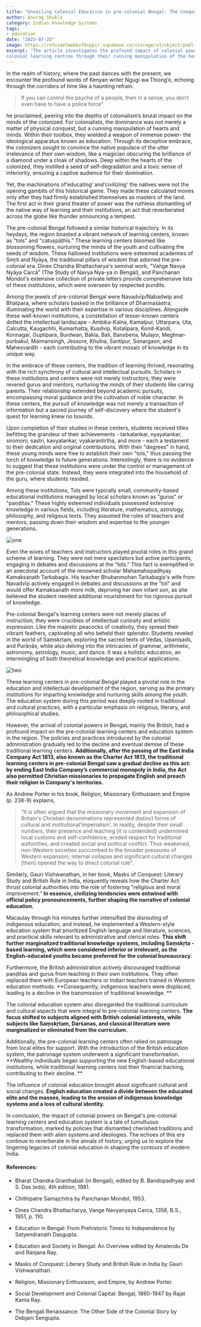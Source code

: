 ```yaml
---
title: "Unveiling Colonial Education in pre-colonial Bengal: The Conquest of Minds and the Demise of Traditional Learning Centers"
author: Anurag Shukla
category: Indian Knowledge Systems
tags: 
- education
date: "2023-07-25"
image: https://rnfvzaelmwbbvfbsppir.supabase.co/storage/v1/object/public/brhatwebsite/05dhiti/bengaleducation/bengaleducation.webp
excerpt: "The article investigates the profound impact of colonial powers on Bengal’s pre-
colonial learning centres through their cunning manipulation of the hearts and minds of people, leading to the decline of traditional wisdom and the emergence of English-dominated colonial education."
---
```


In the realm of history, where the past dances with the present, we encounter the profound words of Kenyan writer Ngugi wa Thiong’o, echoing through the corridors of time like a haunting refrain. 

> If you can control the psyche of a people, then in a sense, you don’t even have to have a police force” 

he proclaimed, peering into the depths of colonialism’s brutal impact on the minds of the colonized. For colonialists, the dominance was not merely a matter of physical conquest, but a cunning manipulation of hearts and minds. Within their toolbox, they wielded a weapon of immense power- the ideological apparatus known as education. Through its deceptive embrace, the colonizers sought to convince the native populace of the utter irrelevance of their own wisdom, like a magician obscuring the brilliance of a diamond under a cloak of shadows. Deep within the hearts of the colonized, they instilled a seed of self-degradation and a toxic sense of inferiority, ensuring a captive audience for their domination.

Yet, the machinations of‘educating’ and‘civilizing' the natives were not the opening gambits of this historical game. They made these calculated moves only after they had firmly established themselves as masters of the land. The first act in their grand theater of power was the ruthless dismantling of the native way of learning and their institutions, an act that reverberated across the globe like thunder announcing a tempest.

The pre-colonial Bengal followed a similar historical trajectory. In its heydays, the region boasted a vibrant network of learning centers, known as "tols" and "catuṣpāṭhīs.” These learning centers bloomed like blossoming flowers, nurturing the minds of the youth and cultivating the seeds of wisdom. These hallowed institutions were esteemed academies of Smṛti and Nyāya, the traditional pillars of wisdom that adorned the pre-colonial era. Dines Chandra Bhattacharya's seminal work, "Vaṅge Navya Nyāya Carcā" (The Study of Navya Nya-ya in Bengal), and Panchanan Mondol's extensive collection of private letters provide comprehensive lists of these institutions, which were overseen by respected pundits.

Among the jewels of pre-colonial Bengal were Navadvīp/Nabadwip and Bhatpara, where scholars basked in the brilliance of Dharmaśāstra, illuminating the world with their expertise in various disciplines. Alongside these well-known institutions, a constellation of lesser-known centers dotted the intellectual landscape - Ambika-Kalna, Kamalpur, Uttarpara, Uta, Calcutta, Kaugachhi, Kumarhatta, Kusdvip, Kotalipara, Kond-Kandi, Konnagar, Guptipara, Burdwan, Bakla, Bali, Bansberia, Mulajor, Meghnar-purbakul, Maimansingh, Jessore, Khulna, Santipur, Sonargaon, and Mahesvardih - each contributing to the vibrant mosaic of knowledge in its unique way.

In the embrace of these centers, the tradition of learning thrived, resonating with the rich synchrony of cultural and intellectual pursuits. Scholars in these institutions and centers were not merely instructors; they were revered gurus and mentors, nurturing the minds of their students like caring parents. Their relationship extended beyond academic pursuits, encompassing moral guidance and the cultivation of noble character. In these centers, the pursuit of knowledge was not merely a transaction of information but a sacred journey of self-discovery where the student's quest for learning knew no bounds.

Upon completion of their studies in these centers, students received titles befitting the grandeur of their achievements - tarkalankar, nyayalankar, siromoni, sastri, kavyalankar, vyakarantirtha, and more - each a testament to their dedication and original contributions. With their "degrees" in hand, these young minds were free to establish their own "tols," thus passing the torch of knowledge to future generations. Interestingly, there is no evidence to suggest that these institutions were under the control or management of the pre-colonial state. Instead, they were integrated into the household of the guru, where students resided.

Among these institutions, Tols were typically small, community-based educational institutions managed by local scholars known as "gurus" or "paṇḍitas." These highly esteemed individuals possessed extensive knowledge in various fields, including literature, mathematics, astrology, philosophy, and religious texts. They assumed the roles of teachers and mentors, passing down their wisdom and expertise to the younger generations.

<img class="imageclass2" src="https://rnfvzaelmwbbvfbsppir.supabase.co/storage/v1/object/public/brhatwebsite/05dhiti/bengaleducation/bengaleducation1.webp" alt="one"/>

Even the wives of teachers and instructors played pivotal roles in this grand scheme of learning. They were not mere spectators but active participants, engaging in debates and discussions at the "tols." This fact is exemplified in an anecdotal account of the renowned scholar Mahamahopadhyay Kamaksanath Tarkabagis. His teacher Bhubanmohan Tarkabagis's wife from Navadvīp actively engaged in debates and discussions at the "tol" and would offer Kamaksanath more milk, depriving her own infant son, as she believed the student needed additional nourishment for his rigorous pursuit of knowledge.

Pre-colonial Bengal's learning centers were not merely places of instruction; they were crucibles of intellectual curiosity and artistic expression. Like the majestic peacocks of creativity, they spread their vibrant feathers, captivating all who beheld their splendor. Students reveled in the world of Saṃskṛtam, exploring the sacred texts of Vedas, Upaniṣads, and Purāṇās, while also delving into the intricacies of grammar, arithmetic, astronomy, astrology, music, and dance. It was a holistic education, an intermingling of both theoretical knowledge and practical applications.

<img class="imageclass2" src="https://rnfvzaelmwbbvfbsppir.supabase.co/storage/v1/object/public/brhatwebsite/05dhiti/bengaleducation/bengaleducation2.webp" alt="two"/>

These learning centers in pre-colonial Bengal played a pivotal role in the education and intellectual development of the region, serving as the primary institutions for imparting knowledge and nurturing skills among the youth. The education system during this period was deeply rooted in traditional and cultural practices, with a particular emphasis on religious, literary, and philosophical studies.

However, the arrival of colonial powers in Bengal, mainly the British, had a profound impact on the pre-colonial learning centers and education system in the region. The policies and practices introduced by the colonial administration gradually led to the decline and eventual demise of these traditional learning centers. **Additionally, after the passing of the East India Company Act 1813, also known as the Charter Act 1813, the traditional learning centers in pre-colonial Bengal saw a gradual decline as this act: by ending East India Company’s commercial monopoly in India, the Act also permitted Christian missionaries to propagate English and preach their religion in Company's territories.**

As Andrew Porter in his book, Religion, Missionary Enthusiasm and Empire (p. 238-9) explains,

> “It is often argued that the missionary movement and expansion of Britain's Christian denominations represented distinct forms of cultural and institutional‘imperialism’. In reality, despite their small numbers, their presence and teaching [it is contended] undermined local customs and self-confidence, eroded respect for traditional authorities, and created social and political conflict. Thus weakened, non-Western societies succumbed to the broader pressures of Western expansion; internal collapse and significant cultural changes [then] opened the way to direct colonial rule”. 

Similarly, Gauri Vishwanathan, in her book, Masks of Conquest: Literary Study and British Rule in India, eloquently reveals how the Charter Act thrust colonial authorities into the role of fostering "religious and moral improvement.” **In essence, civilizing tendencies were entwined with official policy pronouncements, further shaping the narrative of colonial education.**

Macaulay through his minutes further intensified the disrouting of indigenous education, and instead, he implemented a Western-style education system that prioritized English language and literature, sciences, and practical skills relevant to administrative and clerical roles. **This shift further marginalized traditional knowledge systems, including Saṃskṛta - based learning, which were considered inferior or irrelevant, as the English-educated youths became preferred for the colonial bureaucracy.**

Furthermore, the British administration actively discouraged traditional paṇḍitas and gurus from teaching in their own institutions. They often replaced them with European teachers or Indian teachers trained in Western education methods. **Consequently, indigenous teachers were displaced, leading to a decline in the transmission of traditional knowledge. **

The colonial education system also disregarded the traditional curriculum and cultural aspects that were integral to pre-colonial learning centers. **The focus shifted to subjects aligned with British colonial interests, while subjects like Saṃskṛtam, Darśanas, and classical literature were marginalized or eliminated from the curriculum.**

Additionally, the pre-colonial learning centers often relied on patronage from local elites for support. With the introduction of the British education system, the patronage system underwent a significant transformation. **Wealthy individuals began supporting the new English-based educational institutions, while traditional learning centers lost their financial backing, contributing to their decline. **

The influence of colonial education brought about significant cultural and social changes. **English education created a divide between the educated elite and the masses, leading to the erosion of indigenous knowledge systems and a loss of cultural identity.**

In conclusion, the impact of colonial powers on Bengal's pre-colonial learning centers and education system is a tale of tumultuous transformation, marked by policies that dismantled cherished traditions and replaced them with alien systems and ideologies. The echoes of this era continue to reverberate in the annals of history, urging us to explore the lingering legacies of colonial education in shaping the contours of modern India.

#### References:

* Bharat Chandra Granthabali (in Bengali), edited by B. Bandopadhyay and S. Das (eds), 4th edition, 1981.

* Chithipatre Samajchitra by Panchanan Mondol, 1953.

* Dines Chandra Bhattacharya, Vange Navyanyaya Carca, 1358, B.S., 1951, p. 110.

* Education in Bengal: From Prehistoric Times to Independence by Satyendranath Dasgupta.

* Education and Society in Bengal: An Overview edited by Amalendu De and Ranjana Ray.

* Masks of Conquest: Literary Study and British Rule in India by Gauri Vishwanathan.

* Religion, Missionary Enthusiasm, and Empire, by Andrew Porter.

* Social Development and Colonial Capital: Bengal, 1860-1947 by Rajat Kanta Ray.

* The Bengali Renaissance: The Other Side of the Colonial Story by Debjani Sengupta.

<style lang="sass">

.imageclass
	object-fit: contain
	height: 400px

</style>
